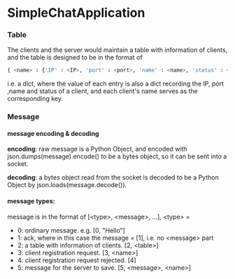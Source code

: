 # SimpleChatApplication



### Table

The clients and the server would maintain a table with information of clients, and the table is designed to be in the format of 

```python
{ <name> : {'IP' : <IP>, 'port' : <port>, 'name' : <name>, 'status' : <status>} }
```

i.e. a dict, where the value of each entry is also a dict recording the IP, port ,name and status of a client, and each client's name serves as the corresponding key.

### Message

#### message encoding & decoding 

**encoding**: raw message is a Python Object, and encoded with json.dumps(message).encode() to be a bytes object, so it can be sent into a socket.

**decoding**: a bytes object read from the socket is decoded to be a Python Object by json.loads(message.decode()). 

#### **message types:**

message is in the format of [\<type\>, \<message\>, ...], \<type\> =

- 0: ordinary message. e.g. [0, "Hello"]
- 1: ack, where in this case the message = [1], i.e. no \<message\> part
- 2: a table with information of clients. [2, \<table\>]
- 3: client registration request. [3, \<name\>]
- 4: client registration request rejected. [4] 
- 5: message for the server to save. [5, \<message\>, \<name\>]

